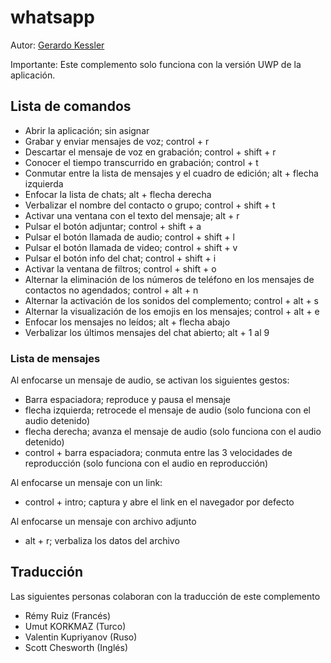 # whatsapp

Autor: [Gerardo Kessler](http://gera.ar)  

Importante: Este complemento solo funciona con la versión UWP de la aplicación.

## Lista de comandos

* Abrir la aplicación; sin asignar
* Grabar y enviar mensajes de voz; control + r
* Descartar el mensaje de voz en grabación; control + shift + r
* Conocer el tiempo transcurrido en grabación; control + t
* Conmutar entre la lista de mensajes y el cuadro de edición; alt + flecha izquierda
* Enfocar la lista de chats; alt + flecha derecha
* Verbalizar el nombre del contacto o grupo; control + shift + t
* Activar una ventana con el texto del mensaje; alt + r
* Pulsar el botón adjuntar; control + shift + a
* Pulsar el botón llamada de audio; control + shift + l
* Pulsar el botón llamada de video; control + shift + v
* Pulsar el botón info del chat; control + shift + i
* Activar la ventana de filtros; control + shift + o
* Alternar la eliminación de los números de teléfono en los mensajes de contactos no agendados; control + alt + n
* Alternar la activación de los sonidos del complemento; control + alt + s
* Alternar  la visualización de los emojis en los mensajes; control + alt + e
* Enfocar los mensajes no leídos; alt + flecha abajo
* Verbalizar los últimos mensajes del chat abierto; alt + 1 al 9

### Lista de mensajes

Al enfocarse un mensaje de audio, se activan los siguientes gestos:

* Barra espaciadora; reproduce y pausa el mensaje
* flecha izquierda; retrocede el mensaje de audio (solo funciona con el audio detenido)
* flecha derecha; avanza el mensaje de audio (solo funciona con el audio detenido)
* control + barra espaciadora; conmuta entre las 3 velocidades de reproducción (solo funciona con el audio en reproducción)

Al enfocarse un mensaje con un link:

* control + intro; captura y abre el link en el navegador por defecto

Al enfocarse un mensaje con archivo adjunto

* alt + r; verbaliza los datos del archivo

## Traducción

Las siguientes personas colaboran con la traducción de este complemento

* Rémy Ruiz (Francés)
* Umut KORKMAZ (Turco)
* Valentin Kupriyanov (Ruso)
* Scott Chesworth (Inglés)
